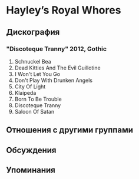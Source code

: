 # Hayley’s Royal Whores



## Дискография

### "Discoteque Tranny" 2012, Gothic

01. Schnuckel Bea
02. Dead Kitties And The Evil Guillotine
03. I Won't Let You Go
04. Don't Play With Drunken Angels
05. City Of Light
06. Klaipeda
07. Born To Be Trouble
08. Discoteque Tranny
09. Saloon Of Satan


## Отношения с другими группами


## Обсуждения


## Упоминания

